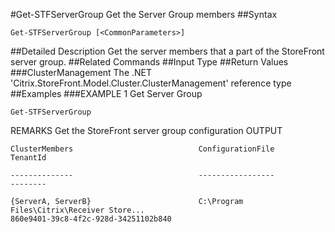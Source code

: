 #Get-STFServerGroup
Get the Server Group members
##Syntax
```Get-STFServerGroup [<CommonParameters>]
```
##Detailed Description
Get the server members that a part of the StoreFront server group.
##Related Commands
##Input Type
##Return Values
###ClusterManagement
The .NET 'Citrix.StoreFront.Model.Cluster.ClusterManagement' reference type
##Examples
###EXAMPLE 1 Get Server Group
```Get-STFServerGroup
```
REMARKS
Get the StoreFront server group configuration
OUTPUT
```ClusterMembers                            ConfigurationFile                         TenantId                           
     
--------------                            -----------------                         --------                           
     
{ServerA, ServerB}                        C:\Program Files\Citrix\Receiver Store... 
860e9401-39c8-4f2c-928d-34251102b840
```
